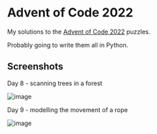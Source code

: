 # Advent of Code 2022
My solutions to the [Advent of Code 2022](https://adventofcode.com/2022/) puzzles.

Probably going to write them all in Python.

## Screenshots

Day 8 - scanning trees in a forest

![image](https://user-images.githubusercontent.com/104830874/208269644-74df542d-200b-4d84-a231-9910dee0b2c3.png)


Day 9 - modelling the movement of a rope

![image](https://user-images.githubusercontent.com/104830874/208269576-d587b0b1-6be8-4ca8-b674-8360c446c193.png)
